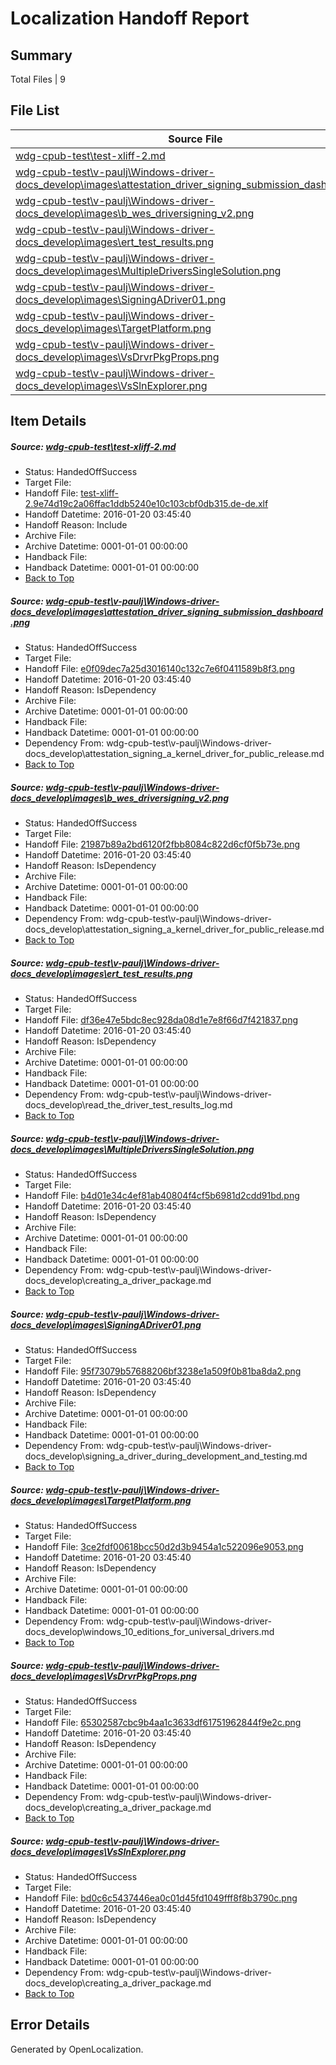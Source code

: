 # <a name='report-top'></a> Localization Handoff Report

## Summary
 Total Files | 9

## File List
 Source File | Status | Details 
 ----------- | ------ | ------- 
 [wdg-cpub-test\test-xliff-2.md](https://github.com/OpenLocalizationOrg/wdg-cpub-test/blob/711feb0e9cd1c1e0b257248dce211449e25a8c5b/wdg-cpub-test/test-xliff-2.md) | HandedOffSuccess | [Details](#0252b866a2d0c048b6a643cd9e48e006d15cf46c45)
 [wdg-cpub-test\v-paulj\Windows-driver-docs_develop\images\attestation_driver_signing_submission_dashboard.png](https://github.com/OpenLocalizationOrg/wdg-cpub-test/blob/711feb0e9cd1c1e0b257248dce211449e25a8c5b/wdg-cpub-test/v-paulj/Windows-driver-docs_develop/images/attestation_driver_signing_submission_dashboard.png) | HandedOffSuccess | [Details](#e0f09dec7a25d3016140c132c7e6f0411589b8f378)
 [wdg-cpub-test\v-paulj\Windows-driver-docs_develop\images\b_wes_driversigning_v2.png](https://github.com/OpenLocalizationOrg/wdg-cpub-test/blob/711feb0e9cd1c1e0b257248dce211449e25a8c5b/wdg-cpub-test/v-paulj/Windows-driver-docs_develop/images/b_wes_driversigning_v2.png) | HandedOffSuccess | [Details](#21987b89a2bd6120f2fbb8084c822d6cf0f5b73e79)
 [wdg-cpub-test\v-paulj\Windows-driver-docs_develop\images\ert_test_results.png](https://github.com/OpenLocalizationOrg/wdg-cpub-test/blob/711feb0e9cd1c1e0b257248dce211449e25a8c5b/wdg-cpub-test/v-paulj/Windows-driver-docs_develop/images/ert_test_results.png) | HandedOffSuccess | [Details](#df36e47e5bdc8ec928da08d1e7e8f66d7f42183780)
 [wdg-cpub-test\v-paulj\Windows-driver-docs_develop\images\MultipleDriversSingleSolution.png](https://github.com/OpenLocalizationOrg/wdg-cpub-test/blob/711feb0e9cd1c1e0b257248dce211449e25a8c5b/wdg-cpub-test/v-paulj/Windows-driver-docs_develop/images/MultipleDriversSingleSolution.png) | HandedOffSuccess | [Details](#b4d01e34c4ef81ab40804f4cf5b6981d2cdd91bd81)
 [wdg-cpub-test\v-paulj\Windows-driver-docs_develop\images\SigningADriver01.png](https://github.com/OpenLocalizationOrg/wdg-cpub-test/blob/711feb0e9cd1c1e0b257248dce211449e25a8c5b/wdg-cpub-test/v-paulj/Windows-driver-docs_develop/images/SigningADriver01.png) | HandedOffSuccess | [Details](#95f73079b57688206bf3238e1a509f0b81ba8da282)
 [wdg-cpub-test\v-paulj\Windows-driver-docs_develop\images\TargetPlatform.png](https://github.com/OpenLocalizationOrg/wdg-cpub-test/blob/711feb0e9cd1c1e0b257248dce211449e25a8c5b/wdg-cpub-test/v-paulj/Windows-driver-docs_develop/images/TargetPlatform.png) | HandedOffSuccess | [Details](#3ce2fdf00618bcc50d2d3b9454a1c522096e905383)
 [wdg-cpub-test\v-paulj\Windows-driver-docs_develop\images\VsDrvrPkgProps.png](https://github.com/OpenLocalizationOrg/wdg-cpub-test/blob/711feb0e9cd1c1e0b257248dce211449e25a8c5b/wdg-cpub-test/v-paulj/Windows-driver-docs_develop/images/VsDrvrPkgProps.png) | HandedOffSuccess | [Details](#65302587cbc9b4aa1c3633df61751962844f9e2c84)
 [wdg-cpub-test\v-paulj\Windows-driver-docs_develop\images\VsSlnExplorer.png](https://github.com/OpenLocalizationOrg/wdg-cpub-test/blob/711feb0e9cd1c1e0b257248dce211449e25a8c5b/wdg-cpub-test/v-paulj/Windows-driver-docs_develop/images/VsSlnExplorer.png) | HandedOffSuccess | [Details](#bd0c6c5437446ea0c01d45fd1049fff8f8b3790c85)

## Item Details
##### <a name='0252b866a2d0c048b6a643cd9e48e006d15cf46c45'></a> Source: [wdg-cpub-test\test-xliff-2.md](https://github.com/OpenLocalizationOrg/wdg-cpub-test/blob/711feb0e9cd1c1e0b257248dce211449e25a8c5b/wdg-cpub-test/test-xliff-2.md)
* Status: HandedOffSuccess
* Target File: 
* Handoff File: [test-xliff-2.9e74d19c2a06ffac1ddb5240e10c103cbf0db315.de-de.xlf](https://github.com/OpenLocalizationOrg/olhandoff/blob/fd6b3a72d50c48eef9cdcb9cae78d6c25b7b6d89/ol-handoff/OpenLocalizationOrg/wdg-cpub-test.de-de/master/test-xliff-2.9e74d19c2a06ffac1ddb5240e10c103cbf0db315.de-de.xlf)
* Handoff Datetime: 2016-01-20 03:45:40
* Handoff Reason: Include
* Archive File: 
* Archive Datetime: 0001-01-01 00:00:00
* Handback File: 
* Handback Datetime: 0001-01-01 00:00:00
* [Back to Top](#report-top)

##### <a name='e0f09dec7a25d3016140c132c7e6f0411589b8f378'></a> Source: [wdg-cpub-test\v-paulj\Windows-driver-docs_develop\images\attestation_driver_signing_submission_dashboard.png](https://github.com/OpenLocalizationOrg/wdg-cpub-test/blob/711feb0e9cd1c1e0b257248dce211449e25a8c5b/wdg-cpub-test/v-paulj/Windows-driver-docs_develop/images/attestation_driver_signing_submission_dashboard.png)
* Status: HandedOffSuccess
* Target File: 
* Handoff File: [e0f09dec7a25d3016140c132c7e6f0411589b8f3.png](https://github.com/OpenLocalizationOrg/olhandoff/blob/fd6b3a72d50c48eef9cdcb9cae78d6c25b7b6d89/ol-handoff/OpenLocalizationOrg/wdg-cpub-test.de-de/master/e0f09dec7a25d3016140c132c7e6f0411589b8f3.png)
* Handoff Datetime: 2016-01-20 03:45:40
* Handoff Reason: IsDependency
* Archive File: 
* Archive Datetime: 0001-01-01 00:00:00
* Handback File: 
* Handback Datetime: 0001-01-01 00:00:00
* Dependency From: wdg-cpub-test\v-paulj\Windows-driver-docs_develop\attestation_signing_a_kernel_driver_for_public_release.md
* [Back to Top](#report-top)

##### <a name='21987b89a2bd6120f2fbb8084c822d6cf0f5b73e79'></a> Source: [wdg-cpub-test\v-paulj\Windows-driver-docs_develop\images\b_wes_driversigning_v2.png](https://github.com/OpenLocalizationOrg/wdg-cpub-test/blob/711feb0e9cd1c1e0b257248dce211449e25a8c5b/wdg-cpub-test/v-paulj/Windows-driver-docs_develop/images/b_wes_driversigning_v2.png)
* Status: HandedOffSuccess
* Target File: 
* Handoff File: [21987b89a2bd6120f2fbb8084c822d6cf0f5b73e.png](https://github.com/OpenLocalizationOrg/olhandoff/blob/fd6b3a72d50c48eef9cdcb9cae78d6c25b7b6d89/ol-handoff/OpenLocalizationOrg/wdg-cpub-test.de-de/master/21987b89a2bd6120f2fbb8084c822d6cf0f5b73e.png)
* Handoff Datetime: 2016-01-20 03:45:40
* Handoff Reason: IsDependency
* Archive File: 
* Archive Datetime: 0001-01-01 00:00:00
* Handback File: 
* Handback Datetime: 0001-01-01 00:00:00
* Dependency From: wdg-cpub-test\v-paulj\Windows-driver-docs_develop\attestation_signing_a_kernel_driver_for_public_release.md
* [Back to Top](#report-top)

##### <a name='df36e47e5bdc8ec928da08d1e7e8f66d7f42183780'></a> Source: [wdg-cpub-test\v-paulj\Windows-driver-docs_develop\images\ert_test_results.png](https://github.com/OpenLocalizationOrg/wdg-cpub-test/blob/711feb0e9cd1c1e0b257248dce211449e25a8c5b/wdg-cpub-test/v-paulj/Windows-driver-docs_develop/images/ert_test_results.png)
* Status: HandedOffSuccess
* Target File: 
* Handoff File: [df36e47e5bdc8ec928da08d1e7e8f66d7f421837.png](https://github.com/OpenLocalizationOrg/olhandoff/blob/fd6b3a72d50c48eef9cdcb9cae78d6c25b7b6d89/ol-handoff/OpenLocalizationOrg/wdg-cpub-test.de-de/master/df36e47e5bdc8ec928da08d1e7e8f66d7f421837.png)
* Handoff Datetime: 2016-01-20 03:45:40
* Handoff Reason: IsDependency
* Archive File: 
* Archive Datetime: 0001-01-01 00:00:00
* Handback File: 
* Handback Datetime: 0001-01-01 00:00:00
* Dependency From: wdg-cpub-test\v-paulj\Windows-driver-docs_develop\read_the_driver_test_results_log.md
* [Back to Top](#report-top)

##### <a name='b4d01e34c4ef81ab40804f4cf5b6981d2cdd91bd81'></a> Source: [wdg-cpub-test\v-paulj\Windows-driver-docs_develop\images\MultipleDriversSingleSolution.png](https://github.com/OpenLocalizationOrg/wdg-cpub-test/blob/711feb0e9cd1c1e0b257248dce211449e25a8c5b/wdg-cpub-test/v-paulj/Windows-driver-docs_develop/images/MultipleDriversSingleSolution.png)
* Status: HandedOffSuccess
* Target File: 
* Handoff File: [b4d01e34c4ef81ab40804f4cf5b6981d2cdd91bd.png](https://github.com/OpenLocalizationOrg/olhandoff/blob/fd6b3a72d50c48eef9cdcb9cae78d6c25b7b6d89/ol-handoff/OpenLocalizationOrg/wdg-cpub-test.de-de/master/b4d01e34c4ef81ab40804f4cf5b6981d2cdd91bd.png)
* Handoff Datetime: 2016-01-20 03:45:40
* Handoff Reason: IsDependency
* Archive File: 
* Archive Datetime: 0001-01-01 00:00:00
* Handback File: 
* Handback Datetime: 0001-01-01 00:00:00
* Dependency From: wdg-cpub-test\v-paulj\Windows-driver-docs_develop\creating_a_driver_package.md
* [Back to Top](#report-top)

##### <a name='95f73079b57688206bf3238e1a509f0b81ba8da282'></a> Source: [wdg-cpub-test\v-paulj\Windows-driver-docs_develop\images\SigningADriver01.png](https://github.com/OpenLocalizationOrg/wdg-cpub-test/blob/711feb0e9cd1c1e0b257248dce211449e25a8c5b/wdg-cpub-test/v-paulj/Windows-driver-docs_develop/images/SigningADriver01.png)
* Status: HandedOffSuccess
* Target File: 
* Handoff File: [95f73079b57688206bf3238e1a509f0b81ba8da2.png](https://github.com/OpenLocalizationOrg/olhandoff/blob/fd6b3a72d50c48eef9cdcb9cae78d6c25b7b6d89/ol-handoff/OpenLocalizationOrg/wdg-cpub-test.de-de/master/95f73079b57688206bf3238e1a509f0b81ba8da2.png)
* Handoff Datetime: 2016-01-20 03:45:40
* Handoff Reason: IsDependency
* Archive File: 
* Archive Datetime: 0001-01-01 00:00:00
* Handback File: 
* Handback Datetime: 0001-01-01 00:00:00
* Dependency From: wdg-cpub-test\v-paulj\Windows-driver-docs_develop\signing_a_driver_during_development_and_testing.md
* [Back to Top](#report-top)

##### <a name='3ce2fdf00618bcc50d2d3b9454a1c522096e905383'></a> Source: [wdg-cpub-test\v-paulj\Windows-driver-docs_develop\images\TargetPlatform.png](https://github.com/OpenLocalizationOrg/wdg-cpub-test/blob/711feb0e9cd1c1e0b257248dce211449e25a8c5b/wdg-cpub-test/v-paulj/Windows-driver-docs_develop/images/TargetPlatform.png)
* Status: HandedOffSuccess
* Target File: 
* Handoff File: [3ce2fdf00618bcc50d2d3b9454a1c522096e9053.png](https://github.com/OpenLocalizationOrg/olhandoff/blob/fd6b3a72d50c48eef9cdcb9cae78d6c25b7b6d89/ol-handoff/OpenLocalizationOrg/wdg-cpub-test.de-de/master/3ce2fdf00618bcc50d2d3b9454a1c522096e9053.png)
* Handoff Datetime: 2016-01-20 03:45:40
* Handoff Reason: IsDependency
* Archive File: 
* Archive Datetime: 0001-01-01 00:00:00
* Handback File: 
* Handback Datetime: 0001-01-01 00:00:00
* Dependency From: wdg-cpub-test\v-paulj\Windows-driver-docs_develop\windows_10_editions_for_universal_drivers.md
* [Back to Top](#report-top)

##### <a name='65302587cbc9b4aa1c3633df61751962844f9e2c84'></a> Source: [wdg-cpub-test\v-paulj\Windows-driver-docs_develop\images\VsDrvrPkgProps.png](https://github.com/OpenLocalizationOrg/wdg-cpub-test/blob/711feb0e9cd1c1e0b257248dce211449e25a8c5b/wdg-cpub-test/v-paulj/Windows-driver-docs_develop/images/VsDrvrPkgProps.png)
* Status: HandedOffSuccess
* Target File: 
* Handoff File: [65302587cbc9b4aa1c3633df61751962844f9e2c.png](https://github.com/OpenLocalizationOrg/olhandoff/blob/fd6b3a72d50c48eef9cdcb9cae78d6c25b7b6d89/ol-handoff/OpenLocalizationOrg/wdg-cpub-test.de-de/master/65302587cbc9b4aa1c3633df61751962844f9e2c.png)
* Handoff Datetime: 2016-01-20 03:45:40
* Handoff Reason: IsDependency
* Archive File: 
* Archive Datetime: 0001-01-01 00:00:00
* Handback File: 
* Handback Datetime: 0001-01-01 00:00:00
* Dependency From: wdg-cpub-test\v-paulj\Windows-driver-docs_develop\creating_a_driver_package.md
* [Back to Top](#report-top)

##### <a name='bd0c6c5437446ea0c01d45fd1049fff8f8b3790c85'></a> Source: [wdg-cpub-test\v-paulj\Windows-driver-docs_develop\images\VsSlnExplorer.png](https://github.com/OpenLocalizationOrg/wdg-cpub-test/blob/711feb0e9cd1c1e0b257248dce211449e25a8c5b/wdg-cpub-test/v-paulj/Windows-driver-docs_develop/images/VsSlnExplorer.png)
* Status: HandedOffSuccess
* Target File: 
* Handoff File: [bd0c6c5437446ea0c01d45fd1049fff8f8b3790c.png](https://github.com/OpenLocalizationOrg/olhandoff/blob/fd6b3a72d50c48eef9cdcb9cae78d6c25b7b6d89/ol-handoff/OpenLocalizationOrg/wdg-cpub-test.de-de/master/bd0c6c5437446ea0c01d45fd1049fff8f8b3790c.png)
* Handoff Datetime: 2016-01-20 03:45:40
* Handoff Reason: IsDependency
* Archive File: 
* Archive Datetime: 0001-01-01 00:00:00
* Handback File: 
* Handback Datetime: 0001-01-01 00:00:00
* Dependency From: wdg-cpub-test\v-paulj\Windows-driver-docs_develop\creating_a_driver_package.md
* [Back to Top](#report-top)


## Error Details

Generated by OpenLocalization.
